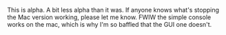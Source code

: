 This is alpha. A bit less alpha than it was.
If anyone knows what's stopping the Mac version working, please let me know.
FWIW the simple console works on the mac, which is why I'm so baffled that the GUI one doesn't.
